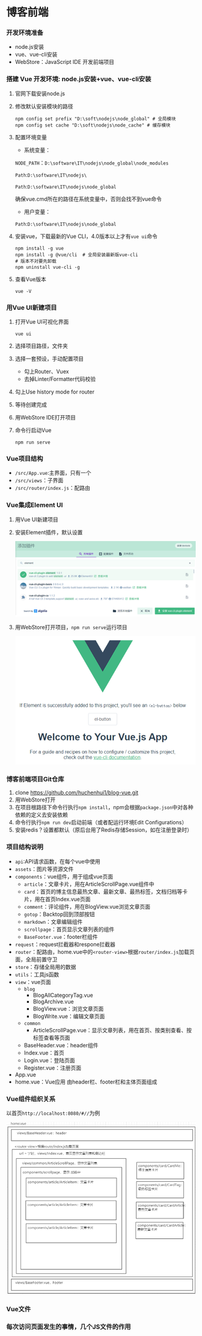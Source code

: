 # 博客前端

### 开发环境准备

- node.js安装
- vue、vue-cli安装
- WebStore：JavaScript IDE 开发前端项目

### 搭建 Vue 开发环境: node.js安装+vue、vue-cli安装

1. 官网下载安装node.js

2. 修改默认安装模块的路径

   ```shell
   npm config set prefix "D:\soft\nodejs\node_global" # 全局模块
   npm config set cache "D:\soft\nodejs\node_cache" # 缓存模块
   ```

3. 配置环境变量 

   - 系统变量：

   `NODE_PATH`：`D:\software\IT\nodejs\node_global\node_modules`

   `Path`:`D:\software\IT\nodejs\`

   `Path`:`D:\software\IT\nodejs\node_global`  

   确保vue.cmd所在的路径在系统变量中，否则会找不到vue命令

   - 用户变量：

   `Path`:`D:\software\IT\nodejs\node_global`

4. 安装vue，下载最新的Vue CLI，4.0版本以上才有`vue ui`命令

   ```shell
   npm install -g vue
   npm install -g @vue/cli  # 全局安装最新版vue-cli
   # 版本不对要先卸载
   npm uninstall vue-cli -g
   ```

5. 查看Vue版本

   ```shell
   vue -V
   ```

### 用Vue UI新建项目

1. 打开Vue UI可视化界面

   ```shell
   vue ui
   ```

2. 选择项目路径，文件夹

3. 选择一套预设，手动配置项目

   - 勾上Router、Vuex
   - 去掉Linter/Formatter代码校验

4. 勾上Use history mode for router

5. 等待创建完成

6. 用WebStore IDE打开项目

7. 命令行启动Vue

   ```shell
   npm run serve
   ```

### Vue项目结构

- `/src/App.vue`:主界面，只有一个
- `/src/views`：子界面
- `/src/router/index.js`：配路由

### Vue集成Element UI

1. 用Vue UI新建项目

2. 安装Element插件，默认设置

   ![image-20201025133321591](README.assets\image-20201025133321591.png)

3. 用WebStore打开项目，`npm run serve`运行项目

   ![image-20201025133340727](README.assets\image-20201025133340727.png)

### 博客前端项目Git仓库

1. clone https://github.com/huchenhui1/blog-vue.git
2. 用WebStore打开
3. 在项目根路径下命令行执行`npm install`，npm会根据`package.json`中对各种依赖的定义去安装依赖
4. 命令行执行`npm run dev`启动前端（或者配运行环境Edit Configurations）
5. 安装redis？设置都默认（原后台用了Redis存储Session，如在注册登录时）

### 项目结构说明

- `api`:API请求函数，在每个vue中使用
- `assets`：图片等资源文件
- `components`：vue组件，用于组成vue页面
  - `article`：文章卡片，用在ArticleScrollPage.vue组件中
  - `card`：首页的博主信息最热文章、最新文章、最热标签，文档归档等卡片，用在首页Index.vue页面
  - `comment`：评论组件，用在BlogView.vue浏览文章页面
  - `gotop`：Backtop回到顶部按钮
  - `markdown`：文章编辑组件
  - `scrollpage`：首页显示文章列表的组件
  - `BaseFooter.vue`：footer栏组件
- `request`：request拦截器和respone拦截器
- `router`：配路由，home.vue中的`<router-view>`根据`router/index.js`加载页面，全局前置守卫
- `store`：存储全局用的数据
- `utils`：工具js函数
- `view`：vue页面
  - `blog`
    - BlogAllCategoryTag.vue
    - BlogArchive.vue
    - BlogView.vue：浏览文章页面
    - BlogWrite.vue：编辑文章页面
  - `common`
    - ArticleScrollPage.vue：显示文章列表，用在首页、按类别查看、按标签查看等页面
  - BaseHeader.vue：header组件
  - Index.vue：首页
  - Login.vue：登陆页面
  - Register.vue：注册页面
- App.vue
- home.vue：Vue应用 由header栏、footer栏和主体页面组成

### Vue组件组织关系

以首页`http://localhost:8080/#//`为例

![image-20201025133409216](README.assets\image-20201025133409216.png)

### Vue文件

### 每次访问页面发生的事情，几个JS文件的作用



